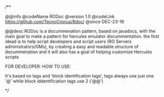 /**

 @@info
 @codeName	RODoc
 @version	1.0
 @codeLink	https://github.com/TecnoCronus/8doc/
 @since		DEC-23-16
 
 @@desc
 RODoc is a docummenation pattern, based on javadocs, with the main goal to make a pattern for hercules emulator docummentation.
 the first idead is to help script developers and script users (RO Servers administrators/GMs), by creating a easy and readable structure of
 docummenation and it will also has a goal of helping customize Hercules scripts
 
 FOR DEVELOPER:
 HOW TO USE:
 
 It's based on tags and 'block identification tags', tags always use just one '@' while block iddentification tags use 2 ('@@')


*/